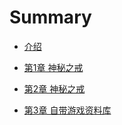 # Summary

- [介绍](./介绍.md)

- [第1章 神秘之戒](./第1章-神秘之戒.md)

- [第2章 神秘之戒](./第2章-初入游戏.md)

- [第3章 自带游戏资料库](./第3章-自带游戏资料库.md)


